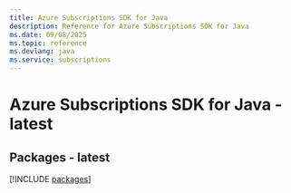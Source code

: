 ```yaml
---
title: Azure Subscriptions SDK for Java
description: Reference for Azure Subscriptions SDK for Java
ms.date: 09/08/2025
ms.topic: reference
ms.devlang: java
ms.service: subscriptions
---
```

# Azure Subscriptions SDK for Java - latest
## Packages - latest
[!INCLUDE [packages](subscriptions-index.md)]